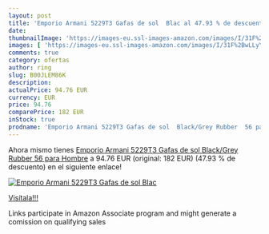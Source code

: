 ```yaml
---
layout: post
title: 'Emporio Armani 5229T3 Gafas de sol  Blac al 47.93 % de descuento'
date: 
thumbnailImage: 'https://images-eu.ssl-images-amazon.com/images/I/31F%2BwLLyYyL._SL200_.jpg'
images: [ 'https://images-eu.ssl-images-amazon.com/images/I/31F%2BwLLyYyL._SL200_.jpg' ]
comments: true
category: ofertas
author: ring
slug: B00JLEM86K
description:
actualPrice: 94.76 EUR
currency: EUR
price: 94.76
comparePrice: 182 EUR
inStock: true
prodname: 'Emporio Armani 5229T3 Gafas de sol  Black/Grey Rubber  56 para Hombre'
---
```


Ahora mismo tienes [Emporio Armani 5229T3 Gafas de sol  Black/Grey Rubber  56 para Hombre](https://www.amazon.es/dp/B00JLEM86K/?tag=tolees-21) a 94.76 EUR (original: 182 EUR) (47.93 %  de descuento) en el siguiente enlace!

[![Emporio Armani 5229T3 Gafas de sol  Blac](https://images-eu.ssl-images-amazon.com/images/I/31F%2BwLLyYyL._SL200_.jpg)](https://www.amazon.es/dp/B00JLEM86K/?tag=tolees-21)

[Visítala!!!](https://www.amazon.es/dp/B00JLEM86K/?tag=tolees-21)

Links participate in Amazon Associate program and might generate a comission on qualifying sales
